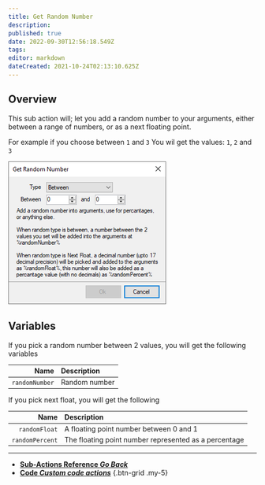 ```yaml
---
title: Get Random Number
description: 
published: true
date: 2022-09-30T12:56:18.549Z
tags: 
editor: markdown
dateCreated: 2021-10-24T02:13:10.625Z
---
```


## Overview
This sub action will; let you add a random number to your arguments, either between a range of numbers, or as a next floating point.

For example if you choose between `1` and `3`
You wil get the values: `1`, `2` and `3`

![sub-action-get-random-number.png](/sub-action-get-random-number.png)

## Variables

If you pick a random number between 2 values, you will get the following variables

Name | Description
----:|:------------
`randomNumber` | Random number

If you pick next float, you will get the following

Name | Description
----:|:------------
`randomFloat` | A floating point number between 0 and 1
`randomPercent` | The floating point number represented as a percentage

---

- [<i class="mdi mdi-chevron-left"></i>**Sub-Actions Reference *Go Back***](/en/Sub-Actions)  
- [<i class="mdi mdi-code-braces primary--text"></i>**Code *Custom code actions***](/en/Sub-Actions/Code)
{.btn-grid .my-5}